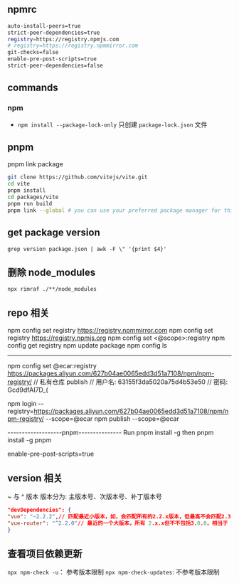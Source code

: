 ## npmrc

```bash
auto-install-peers=true
strict-peer-dependencies=true
registry=https://registry.npmjs.com
# registry=https://registry.npmmirror.com
git-checks=false
enable-pre-post-scripts=true
strict-peer-dependencies=false

```

## commands

### npm

- `npm install --package-lock-only` 只创建 `package-lock.json` 文件

## pnpm

pnpm link package

```sh
git clone https://github.com/vitejs/vite.git
cd vite
pnpm install
cd packages/vite
pnpm run build
pnpm link --global # you can use your preferred package manager for this step
```

## get package version

`grep version package.json | awk -F \" '{print $4}'`

## 删除 node_modules

`npx rimraf ./**/node_modules`

## repo 相关

npm config set registry https://registry.npmmirror.com
npm config set registry https://registry.npmjs.org
npm config set <@scope>:registry <private repo url>
npm config get registry
npm update package
npm config ls

---

npm config set @ecar:registry https://packages.aliyun.com/627b04ae0065edd3d51a7108/npm/npm-registry/
// 私有仓库 publish
// 用户名: 63155f3da5020a75d4b53e50
// 密码: Gcd9dfAI7D\_(

npm login --registry=https://packages.aliyun.com/627b04ae0065edd3d51a7108/npm/npm-registry/ --scope=@ecar
npm publish --scope=@ecar

-------------------pnpm---------------
Run pnpm install -g then pnpm install -g pnpm

enable-pre-post-scripts=true

## version 相关

\~ 与 ^ 版本
版本分为: 主版本号、次版本号、补丁版本号

```json
"devDependencies": {
"vue": "~2.2.2",// 匹配最近小版本，如，会匹配所有的2.2.x版本，但最高不会匹配2.3.0
"vue-router": "^2.2.0"// 最近的一个大版本，所有 2.x.x但不不包括3.0.0，相当于 2.0.0 <= version < 3.0.0
}
```

## 查看项目依赖更新

`npx npm-check -u`： 参考版本限制
`npx npm-check-updates`: 不参考版本限制
